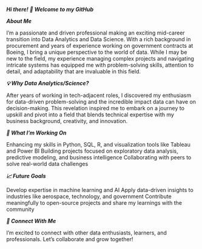 ***Hi there! 👋 Welcome to my GitHub***

***About Me***

I’m a passionate and driven professional making an exciting mid-career transition into Data Analytics and Data Science. With a rich background in procurement and years of experience working on government contracts at Boeing, I bring a unique perspective to the world of data. While I may be new to the field, my experience managing complex projects and navigating intricate systems has equipped me with problem-solving skills, attention to detail, and adaptability that are invaluable in this field.

***💡 Why Data Analytics/Science?***

After years of working in tech-adjacent roles, I discovered my enthusiasm for data-driven problem-solving and the incredible impact data can have on decision-making. This revelation inspired me to embark on a journey to upskill and pivot into a field that blends technical expertise with my business background, creativity, and innovation.

***🔨 What I’m Working On***

Enhancing my skills in Python, SQL, R, and visualization tools like Tableau and Power BI
Building projects focused on exploratory data analysis, predictive modeling, and business intelligence
Collaborating with peers to solve real-world data challenges

***📈 Future Goals***

Develop expertise in machine learning and AI
Apply data-driven insights to industries like aerospace, technology, and government
Contribute meaningfully to open-source projects and share my learnings with the community

***🌟 Connect With Me***

I’m excited to connect with other data enthusiasts, learners, and professionals. Let’s collaborate and grow together!
